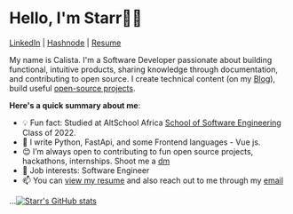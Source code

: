 # Hello, I'm Starr👋🏾

[LinkedIn](https://www.linkedin.com/in/calista-ifenkwe/) | [Hashnode](https://starr.hashnode.dev/) | [Resume](https://drive.google.com/file/d/1S8s3aGNoq6-4IK0Dw_CUEp0EPfjE6LdJ/view?usp=sharing)

My name is Calista. I'm a Software Developer passionate about building functional, intuitive products, sharing knowledge through documentation, and contributing to open source. I create technical content (on my [Blog](https://starr.hashnode.dev/create-a-beginner-friendly-blog-website-using-flask-a-python-framework#heading-connect-to-the-database-using-sqlmodel)), build useful [open-source projects](#).

**Here's a quick summary about me**:

- 💡 Fun fact: Studied at AltSchool Africa [School of Software Engineering](https://altschoolafrica.com/schools/engineering) Class of 2022.
- 🌱 I write Python, FastApi, and some Frontend languages - Vue js.
- 😊 I’m always open to contributing to fun open source projects, hackathons, internships. Shoot me a [dm](https://twitter.com/_StarrSzn)
- 💼 Job interests: Software Engineer
- 📫 You can [view my resume](https://drive.google.com/file/d/1S8s3aGNoq6-4IK0Dw_CUEp0EPfjE6LdJ/view?usp=sharing)
 and also reach out to me through my [email](calistaifenkwe@gmail.com)

...[![Starr's GitHub stats](https://github-readme-stats.vercel.app/api?username=Techy)](https://github.com/Techy/github-readme-stat)


